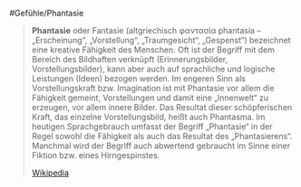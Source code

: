 #Gefühle/Phantasie
> **Phantasie** oder Fantasie (altgriechisch φαντασία phantasía – „Erscheinung“, „Vorstellung“, „Traumgesicht“, „Gespenst“) bezeichnet eine kreative Fähigkeit des Menschen. Oft ist der Begriff mit dem Bereich des Bildhaften verknüpft (Erinnerungsbilder, Vorstellungsbilder), kann aber auch auf sprachliche und logische Leistungen (Ideen) bezogen werden. Im engeren Sinn als Vorstellungskraft bzw. Imagination ist mit Phantasie vor allem die Fähigkeit gemeint, Vorstellungen und damit eine „Innenwelt“ zu erzeugen, vor allem innere Bilder. Das Resultat dieser schöpferischen Kraft, das einzelne Vorstellungsbild, heißt auch Phantasma. Im heutigen Sprachgebrauch umfasst der Begriff „Phantasie“ in der Regel sowohl die Fähigkeit als auch das Resultat des „Phantasierens“. Manchmal wird der Begriff auch abwertend gebraucht im Sinne einer Fiktion bzw. eines Hirngespinstes.
>
> [Wikipedia](https://de.wikipedia.org/wiki/Phantasie)